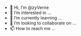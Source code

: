 - 👋 Hi, I’m @zyVerne
- 👀 I’m interested in ...
- 🌱 I’m currently learning ...
- 💞️ I’m looking to collaborate on ...
- 📫 How to reach me ...

<!---
zyVerne/zyVerne is a ✨ special ✨ repository because its `README.md` (this file) appears on your GitHub profile.
You can click the Preview link to take a look at your changes.
--->
